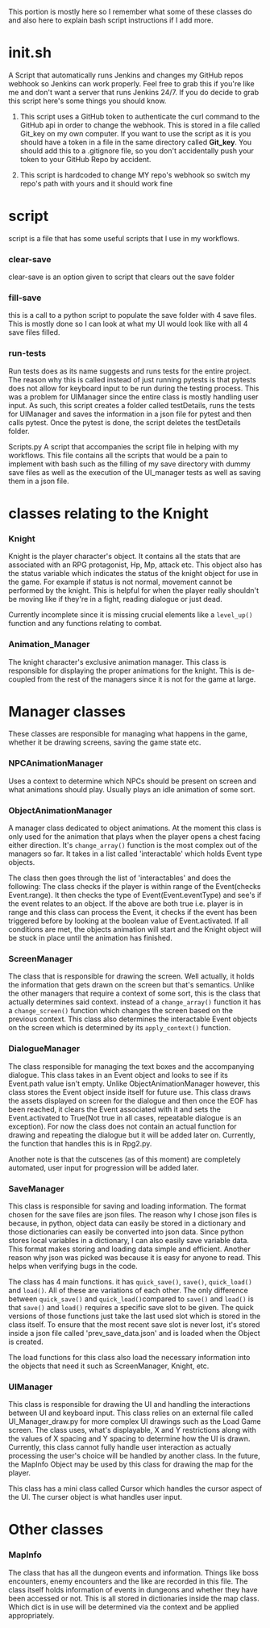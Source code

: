 This portion is mostly here so I remember what some of these classes do and also here to explain
bash script instructions if I add more.

# init.sh 
A Script that automatically runs Jenkins and changes my GitHub repos webhook 
so Jenkins can work properly. Feel free to grab this if you're like me and don't want a 
server that runs Jenkins 24/7. If you do decide to grab this script here's some things you
should know.

1. This script uses a GitHub token to authenticate the curl command to the GitHub api in 
order to change the webhook. This is stored in a file called Git_key on my own computer.
If you want to use the script as it is you should have a token in a file in the same directory
called **Git_key**. You should add this to a .gitignore file, so you don't accidentally push 
your token to your GitHub Repo by accident.

2. This script is hardcoded to change MY repo's webhook so switch my repo's path with yours and 
it should work fine

# script
script is a file that has some useful scripts that I use in my workflows.

###  clear-save
clear-save is an option given to script that clears out the save folder

### fill-save
this is a call to a python script to populate the save folder with 4 save files.
This is mostly done so I can look at what my UI would look like with all 4 save files
filled.

### run-tests
Run tests does as its name suggests and runs tests for the entire project. The reason why
this is called instead of just running pytests is that pytests does not allow for keyboard
input to be run during the testing process. This was a problem for UIManager since the entire
class is mostly handling user input. As such, this script creates a folder called testDetails,
runs the tests for UIManager and saves the information in a json file for pytest and then calls pytest.
Once the pytest is done, the script deletes the testDetails folder.

Scripts.py
A script that accompanies the script file in helping with my workflows.
This file contains all the scripts that would be a pain to implement with bash such as the filling of
my save directory with dummy save files as well as the execution of the UI_manager tests as well as 
saving them in a json file.

# classes relating to the Knight

### Knight

Knight is the player character's object. It contains all the stats that are associated with an
RPG protagonist, Hp, Mp, attack etc. This object also has the status variable which indicates the status
of the knight object for use in the game. For example if status is not normal, movement cannot be performed by the knight. 
This is helpful for when the player really shouldn't be moving like if they're in a fight, reading dialogue
or just dead.

Currently incomplete since it is missing crucial elements like a `level_up()` function and any 
functions relating to combat.

### Animation_Manager
The knight character's exclusive animation manager. This class is responsible for displaying the proper animations
for the knight. This is de-coupled from the rest of the managers since it is not for the game at large.


# Manager classes

These classes are responsible for managing what happens in the game, whether it be drawing screens, saving the game state etc. 

### NPCAnimationManager
Uses a context to determine which NPCs should be present on screen and what animations should play. Usually plays
an idle animation of some sort.

### ObjectAnimationManager
A manager class dedicated to object animations. At the moment this class is only used for the animation
that plays when the player opens a chest facing either direction. It's `change_array()` function is the 
most complex out of the managers so far. It takes in a list called 'interactable' which holds Event type objects.

The class then goes through the list of 'interactables' and does the following:
The class checks if the player is within range of the Event(checks Event.range).
It then checks the type of Event(Event.eventType) and see's if the event relates to an object.
If the above are both true i.e. player is in range and this class can process the Event, it checks
if the event has been triggered before by looking at the boolean value of Event.activated.
If all conditions are met, the objects animation will start and the Knight object will be stuck in place until
the animation has finished.

### ScreenManager
The class that is responsible for drawing the screen. Well actually, it holds the information that gets drawn 
on the screen but that's semantics. Unlike the other managers that require a context of some sort, this is the
class that actually determines said context. instead of a `change_array()` function it has a `change_screen()`
function which changes the screen based on the previous context. This class also determines the interactable 
Event objects on the screen which is determined by its `apply_context()` function. 

### DialogueManager
The class responsible for managing the text boxes and the accompanying dialogue. This class takes in an 
Event object and looks to see if its Event.path value isn't empty. Unlike ObjectAnimationManager however, this 
class stores the Event object inside itself for future use. This class draws the assets displayed on screen for the
dialogue and then once the EOF has been reached, it clears the Event associated with it and sets the 
Event.activated to True(Not true in all cases, repeatable dialogue is an exception). For now the class does not contain 
an actual function for drawing and repeating the dialogue but it will be added later on. Currently, the function that handles
this is in Rpg2.py.

Another note is that the cutscenes (as of this moment) are completely automated, user input for progression
will be added later.

### SaveManager
This class is responsible for saving and loading information. The format chosen for the save files are json files. The 
reason why I chose json files is because, in python, object data can easily be stored in a dictionary and those dictionaries
can easily be converted into json data. Since python stores local variables in a dictionary, I can also easily save variable data.
This format makes storing and loading data simple and efficient. Another reason why json was picked was because it is 
easy for anyone to read. This helps when verifying bugs in the code.

The class has 4 main functions. it has `quick_save()`, `save()`, `quick_load()` and `load()`. 
All of these are variations of each other. The only difference between `quick_save()` and `quick_load()`compared
to `save()` and `load()` is that `save()` and `load()` requires a specific save slot to be given. The quick versions
of those functions just take the last used slot which is stored in the class itself. To ensure that the most recent save
slot is never lost, it's stored inside a json file called 'prev_save_data.json' and is loaded when the Object is created.

The load functions for this class also load the necessary information into the objects that need it such as ScreenManager,
Knight, etc.

### UIManager
This class is responsible for drawing the UI and handling the interactions between UI and keyboard input.
This class relies on an external file called UI_Manager_draw.py for more complex UI drawings such as the Load Game
screen. The class uses, what's displayable, X and Y restrictions along with the values of X spacing and Y spacing to determine how 
the UI is drawn. Currently, this class cannot fully handle user interaction as actually processing the user's choice 
will be handled by another class. In the future, the MapInfo Object may be used by this class for drawing the 
map for the player.

This class has a mini class called Cursor which handles the cursor aspect of the UI. The curser object is what handles
user input.

# Other classes

### MapInfo
The class that has all the dungeon events and information. Things like boss encounters, enemy encounters
and the like are recorded in this file. The class itself holds information of events in dungeons and whether
they have been accessed or not. This is all stored in dictionaries inside the map class. Which dict is in
use will be determined via the context and be applied appropriately.

